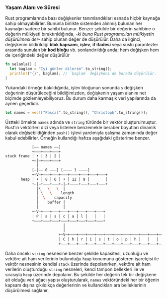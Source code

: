 ### Yaşam Alanı ve Süresi
Rust programlarında bazı değişkenler tanımlandıkları esnada hiçbir kaynağa sahip olmayabilirler. Bununla birlikte sistemden alınmış bulunan her kaynağın sadece bir sahibi bulunur. 
Benzer şekilde bir değerin sahibine o değerin mülkiyeti bıraktırıldığında, *-ki buna Rust programcıları mülkiyetin düşürülmesi der-* sahip olunan değer de düşürülür. Daha da ilginci, değişkenin bildirildiği **blok kapsamı**, **işlev**, **if ifadesi** veya süslü parantezler arasında sunulan bir **kod bloğu** vb. sonlandırıldığı anda; hem değişken hem de içeriğindeki değer düşürülür

```Rust
fn selamla() {
  let baglam = "İyi günler dilerim".to_string();
  println!("{}", baglam); // `baglam` değişkeni de burada düşürülür.
}
```

Yukarıdaki örneğe bakıldığında, işlev bloğunun sonunda `s` değişken değerinin düşürüleceğini bildiğimizden, değişkenin yaşam alanını net biçimde gözlemleyebiliyoruz. Bu durum daha karmaşık veri yapılarında da aynen geçerlidir.

```rust
let names = vec!["Pascal".to_string(), "Christoph".to_string()];
```

Üstteki örnekte `names` adında ve `string` türünde bir vektör oluşturulmuştur. Rust’ın vektörleri dizi veya listelere benzemekle beraber boyutları dinamik olarak değişebildiğinden `push()` işlevi yardımıyla çalışma zamanında değer kabul edebilirler. Örneğin kullandığı hafıza aşağıdaki gösterime benzer.

```bash
            [–– names ––]
            +–––+–––+–––+
stack frame │ • │ 3 │ 2 │
            +–│–+–––+–––+
              │
            [–│–– 0 –––] [–––– 1 ––––]
            +–V–+–––+–––+–––+––––+–––+–––+–––+
       heap │ • │ 8 │ 6 │ • │ 12 │ 9 │       │
            +–│–+–––+–––+–│–+––––+–––+–––+–––+
              │\   \   \  │
              │ \   \    length
              │  \    capacity
              │    buffer │
              │           │
            +–V–+–––+–––+–––+–––+–––+–––+–––+
            │ P │ a │ s │ c │ a │ l │   │   │
            +–––+–––+–––+–––+–––+–––+–––+–––+
                          │
                          │
                        +–V–+–––+–––+–––+–––+–––+–––+–––+–––+–––+–––+–––+
                        │ C │ h │ r │ i │ s │ t │ o │ p │ h │   │   │   │
                        +–––+–––+–––+–––+–––+–––+–––+–––+–––+–––+–––+–––+
```

Daha önceki `string` nesnesine benzer şekilde kapasitesi, uzunluğu ve vektöre ait ham verilerinin bulunduğu `heap` konumunu gösteren işaretçisi ile vektör nesnesinin kendisi `stack` üzerinde depolanırken, vektöre ait ham verilerin oluşturduğu `string` nesneleri, kendi tampon bellekleri ile ve sırasıyla `heap` üzerinde depolanır. Bu şekilde her değerin tek bir değişkene ait olduğu veri ağacı yapısı oluşturularak, `names` vektöründeki her bir öğenin kapsam dışına çıkıldıkça değerlerinin ve kullandıkları ara belleklerinin düşürülmesi sağlanır.
